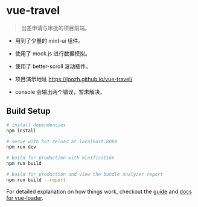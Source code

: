 # vue-travel

> 出差申请与审批的项目前端。

* 用到了少量的 mint-ui 组件。

* 使用了 mock.js 进行数据模拟。

* 使用了 better-scroll 滚动插件。

* 项目演示地址 <https://joozh.github.io/vue-travel/>

* console 会输出两个错误，暂未解决。

## Build Setup

``` bash
# install dependencies
npm install

# serve with hot reload at localhost:8080
npm run dev

# build for production with minification
npm run build

# build for production and view the bundle analyzer report
npm run build --report
```

For detailed explanation on how things work, checkout the [guide](http://vuejs-templates.github.io/webpack/) and [docs for vue-loader](http://vuejs.github.io/vue-loader).
